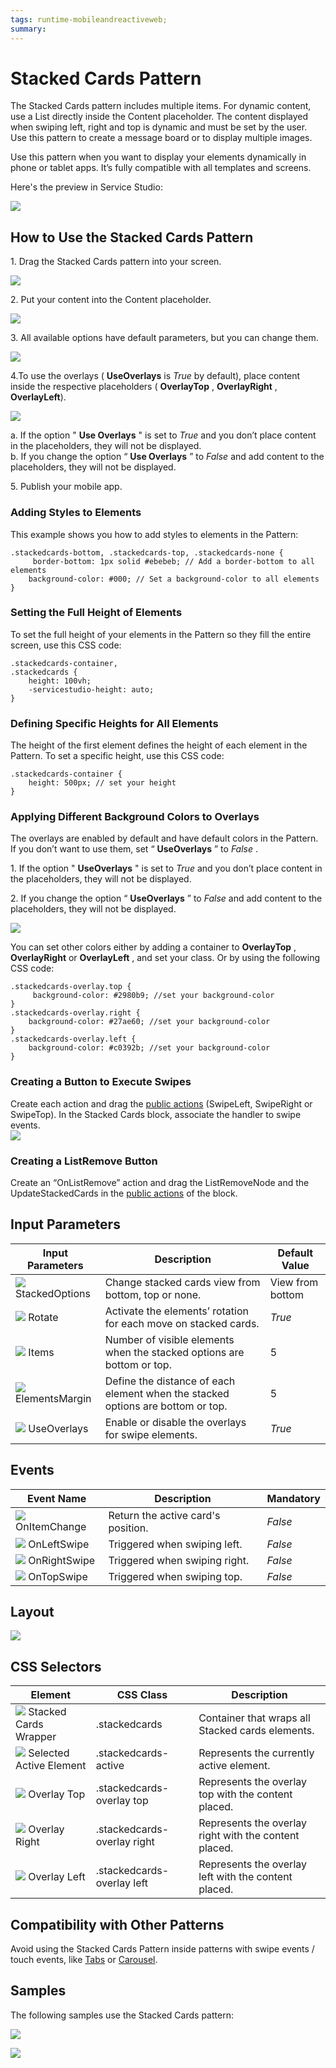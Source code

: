 ```yaml
---
tags: runtime-mobileandreactiveweb;  
summary: 
---
```


# Stacked  Cards Pattern

The Stacked Cards pattern includes multiple items. For dynamic content, use a List directly inside the Content placeholder. The content displayed when swiping left, right and top is dynamic and must be set by the user. Use this pattern to create a message board or to display multiple images.

Use this pattern when you want to display your elements dynamically in phone or tablet apps. It’s fully compatible with all templates and screens.

Here's the preview in Service Studio:

![](images/Stacked_Cards_preview.png)

## How to Use the Stacked Cards Pattern

1\. Drag the Stacked Cards pattern into your screen.

![](images/Stacked_drag_pattern.png)

2\. Put your content into the Content placeholder.

![](images/Stacked_interaction.png)

3\. All available options have default parameters, but you can change them.

![](images/Stacked_default_parameters.png)

4.To use the overlays ( **UseOverlays** is _True_ by default), place content inside the respective placeholders ( **OverlayTop** , **OverlayRight** , **OverlayLeft**).

![](images/Stacked_overlay.png)

a. If the option " **Use Overlays** " is set to _True_ and you don’t place content in the placeholders, they will not be displayed.  
b. If you change the option “ **Use Overlays** ” to _False_ and add content to the placeholders, they will not be displayed.

5\. Publish your mobile app.

### Adding Styles to Elements

This example shows you how to add styles to elements in the Pattern:

    
    
    .stackedcards-bottom, .stackedcards-top, .stackedcards-none {
         border-bottom: 1px solid #ebebeb; // Add a border-bottom to all elements
        background-color: #000; // Set a background-color to all elements
    }
    

### Setting the Full Height of Elements

To set the full height of your elements in the Pattern so they fill the entire screen, use this CSS code:

    
    
    .stackedcards-container,
    .stackedcards {
        height: 100vh;
        -servicestudio-height: auto;
    }
    

### Defining Specific Heights for All Elements

The height of the first element defines the height of each element in the Pattern. To set a specific height, use this CSS code:

    
    
    .stackedcards-container {
        height: 500px; // set your height
    }
    

### Applying Different Background Colors to Overlays

The overlays are enabled by default and have default colors in the Pattern. If you don’t want to use them, set “ **UseOverlays** ” to _False_ .

1\. If the option " **UseOverlays** " is set to _True_ and you don’t place content in the placeholders, they will not be displayed.

2\. If you change the option “ **UseOverlays** ” to _False_ and add content to the placeholders, they will not be displayed.

![](images/Stacked_background.png)

You can set other colors either by adding a container to **OverlayTop** , **OverlayRight** or **OverlayLeft** , and set your class. Or by using the following CSS code:

    
    
    .stackedcards-overlay.top {
         background-color: #2980b9; //set your background-color
    }
    .stackedcards-overlay.right {
        background-color: #27ae60; //set your background-color
    }
    .stackedcards-overlay.left {
        background-color: #c0392b; //set your background-color
    }
    

### Creating a Button to Execute Swipes

Create each action and drag the [public actions](<public-actions.md>) (SwipeLeft, SwipeRight or SwipeTop). In the Stacked Cards block, associate the handler to swipe events.  
![](images/Stacked_swipe.png)

### Creating a ListRemove Button

Create an “OnListRemove” action and drag the ListRemoveNode and the UpdateStackedCards in the [public actions](<public-actions.md>) of the block.

## Input Parameters

**Input Parameters** |  **Description** |  **Default Value**  
---|---|---  
![](images/input.png) StackedOptions  |  Change stacked cards view from bottom, top or none.  |  View from bottom  
![](images/input.png) Rotate  |  Activate the elements’ rotation for each move on stacked cards.  |  _True_  
![](images/input.png) Items  |  Number of visible elements when the stacked options are bottom or top.  |  5  
![](images/input.png) ElementsMargin  |  Define the distance of each element when the stacked options are bottom or top.  |  5  
![](images/input.png) UseOverlays  |  Enable or disable the overlays for swipe elements.  |  _True_  
  
## Events

**Event Name** |  **Description** |  **Mandatory**  
---|---|---  
![](images/Event.png) OnItemChange  |  Return the active card's position.  |  _False_  
![](images/Event.png) OnLeftSwipe  |  Triggered when swiping left.  |  _False_  
![](images/Event.png) OnRightSwipe  |  Triggered when swiping right.  |  _False_  
![](images/Event.png) OnTopSwipe  |  Triggered when swiping top.  |  _False_  
  
## Layout

![](images/Stacked_layout.png)

## CSS Selectors

**Element** |  **CSS Class** |  **Description**  
---|---|---  
![](images/css_selector.png) Stacked Cards Wrapper  |  .stackedcards  |  Container that wraps all Stacked cards elements.  
![](images/css_selector.png) Selected Active Element  |  .stackedcards-active  |  Represents the currently active element.  
![](images/css_selector.png) Overlay Top  |  .stackedcards-overlay top  |  Represents the overlay top with the content placed.  
![](images/css_selector.png) Overlay Right  |  .stackedcards-overlay right  |  Represents the overlay right with the content placed.  
![](images/css_selector.png) Overlay Left  |  .stackedcards-overlay left  |  Represents the overlay left with the content placed.  
  
## Compatibility with Other Patterns

Avoid using the Stacked Cards Pattern inside patterns with swipe events / touch events, like [Tabs](<tabs.md>) or [Carousel](<carousel.md>).

## Samples

The following samples use the Stacked Cards pattern:

![](images/StackedCards-Sample-1.PNG)

![](images/StackedCards-Sample-2.PNG)
